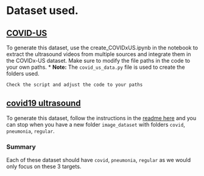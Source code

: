 # Dataset used.



## [COVID-US](https://github.com/nrc-cnrc/COVID-US)

To generate this dataset, use the create_COVIDxUS.ipynb in the notebook to extract the ultrasound videos from multiple sources and integrate them in the COVIDx-US dataset. Make sure to modify the file paths in the code to your own paths.
    * __Note:__ The `covid_us_data.py` file is used to create the folders used.

    Check the script and adjust the code to your paths
 

## [covid19 ultrasound](https://github.com/jannisborn/covid19_ultrasound)

To generate this dataset, follow the instructions in the [readme here](https://github.com/jannisborn/covid19_ultrasound/tree/master/pocovidnet) and you can stop when you have a new folder `image_dataset`
with folders `covid`, `pneumonia`, `regular`. 


### Summary

Each of these dataset should have  `covid`, `pneumonia`, `regular` as we would only focus on these 3 targets.